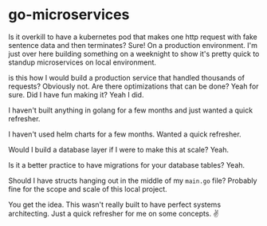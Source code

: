 # go-microservices

Is it overkill to have a kubernetes pod that makes one http request with fake sentence data and then terminates? Sure! On a production environment. I'm just over here building something on a weeknight to show it's pretty quick to standup microservices on local environment. 

is this how I would build a production service that handled thousands of requests? Obviously not. Are there optimizations that can be done? Yeah for sure. Did I have fun making it? Yeah I did. 

I haven't built anything in golang for a few months and just wanted a quick refresher. 

I haven't used helm charts for a few months. Wanted a quick refresher. 

Would I build a database layer if I were to make this at scale? Yeah. 

Is it a better practice to have migrations for your database tables? Yeah. 

Should I have structs hanging out in the middle of my `main.go` file? Probably fine for the scope and scale of this local project. 

You get the idea. This wasn't really built to have perfect systems architecting. Just a quick refresher for me on some concepts. ✌️